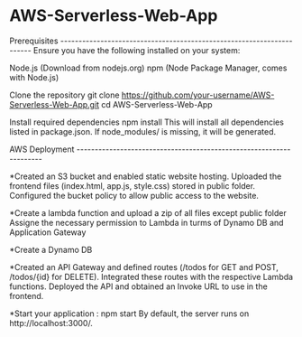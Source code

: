 # AWS-Serverless-Web-App

Prerequisites ----------------------------------------------------------------------
Ensure you have the following installed on your system:

Node.js (Download from nodejs.org)
npm (Node Package Manager, comes with Node.js)


Clone the repository
git clone https://github.com/your-username/AWS-Serverless-Web-App.git
cd AWS-Serverless-Web-App

Install required dependencies
npm install
This will install all dependencies listed in package.json. If node_modules/ is missing, it will be generated.

AWS Deployment --------------------------------------------------------------------

*Created an S3 bucket and enabled static website hosting.
 Uploaded the frontend files (index.html, app.js, style.css) stored in public folder.
 Configured the bucket policy to allow public access to the website.

*Create a lambda function and upload a zip of all files except public folder
 Assigne the necessary permission to Lambda in turms of Dynamo DB and Application Gateway

*Create a Dynamo DB

*Created an API Gateway and defined routes (/todos for GET and POST, /todos/{id} for DELETE).
 Integrated these routes with the respective Lambda functions.
 Deployed the API and obtained an Invoke URL to use in the frontend.

*Start your application : 
 npm start
 By default, the server runs on http://localhost:3000/.

